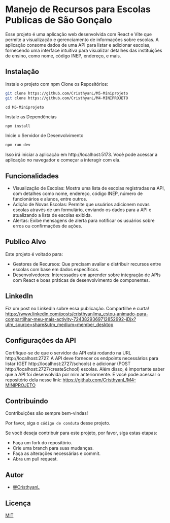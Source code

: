 # Manejo de Recursos para Escolas Publicas de São Gonçalo

Esse projeto é uma aplicação web desenvolvida com React e Vite que permite a visualização e gerenciamento de informações sobre escolas. A aplicação consome dados de uma API para listar e adicionar escolas, fornecendo uma interface intuitiva para visualizar detalhes das instituições de ensino, como nome, código INEP, endereço, e mais.

## Instalação

Instale o projeto com npm
Clone os Repositórios:
```bash
git clone https://github.com/CristhyanL/M5-Miniprojeto
git clone https://github.com/CristhyanL/M4-MINIPROJETO
```
```
cd M5-Miniprojeto
```
Instale as Dependências

```bash
npm install
```
Inicie o Servidor de Desenvolvimento

```bash
npm run dev
```
Isso irá iniciar a aplicação em http://localhost:5173. Você pode acessar a aplicação no navegador e começar a interagir com ela.

## Funcionalidades
- Visualização de Escolas: Mostra uma lista de escolas registradas na API, com detalhes como nome, endereço, código INEP, número de funcionários e alunos, entre outros.
- Adição de Novas Escolas: Permite que usuários adicionem novas escolas através de um formulário, enviando os dados para a API e atualizando a lista de escolas exibida.
- Alertas: Exibe mensagens de alerta para notificar os usuários sobre erros ou confirmações de ações.

## Publico Alvo
Este projeto é voltado para:

- Gestores de Recursos: Que precisam avaliar e distribuir recursos entre escolas com base em dados específicos.
- Desenvolvedores: Interessados em aprender sobre integração de APIs com React e boas práticas de desenvolvimento de componentes.

## LinkedIn
Fiz um post no LinkedIn sobre essa publicação. Compartilhe e curta!
https://www.linkedin.com/posts/cristhyanlima_estou-animado-para-compartilhar-meu-mais-activity-7243829369712852992-jDjx?utm_source=share&utm_medium=member_desktop

## Configurações da API

Certifique-se de que o servidor da API está rodando na URL http://localhost:2727.
A API deve fornecer os endpoints necessários para listar 
(GET http://localhost:2727/schools) e adicionar (POST http://localhost:2727/createSchool) escolas.
Além disso, é importante saber que a API foi desenvolvida por mim anteriormente. E você pode acessar o repositório dela nesse link: https://github.com/CristhyanL/M4-MINIPROJETO

## Contribuindo

Contribuições são sempre bem-vindas!

Por favor, siga o `código de conduta` desse projeto.

Se você deseja contribuir para este projeto, por favor, siga estas etapas:

- Faça um fork do repositório.
- Crie uma branch para suas mudanças.
- Faça as alterações necessárias e commit.
- Abra um pull request.

## Autor

- [@CristhyanL](https://www.github.com/CristhyanL)


## Licença

[MIT](https://choosealicense.com/licenses/mit/)



